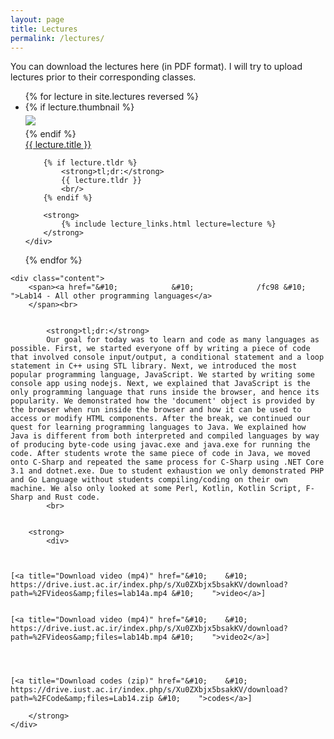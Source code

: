 ```yaml
---
layout: page
title: Lectures
permalink: /lectures/
---
```


You can download the lectures here (in PDF format). I will try to upload lectures prior to their corresponding classes.


<ul id="archive">
{% for lecture in site.lectures reversed %}
<li class="archiveposturl" style="background: transparent">
<div class="lecture-container">
    {% if lecture.thumbnail %}
    <div class="thumbnail">
      <div class="center-cropped" style="margin-top:5px;margin-bottom:5px;background-image: url('{{ lecture.thumbnail | prepend: site.baseurl }}');">
        <img src="{{ lecture.thumbnail | prepend: site.baseurl }}"/>
      </div>
    </div>
    {% endif %}
    <div class="content">
        <span><a href="
            {% if lecture.slides contains '://' %}
              {{ lecture.slides }} 
            {% else %}
              {{ lecture.slides | prepend: site.baseurl }} 
            {% endif %}">{{ lecture.title }}</a>
        </span><br>

        {% if lecture.tldr %}
            <strong>tl;dr:</strong> 
            {{ lecture.tldr }}
            <br/>
        {% endif %}

        <strong>
            {% include lecture_links.html lecture=lecture %}
        </strong>
    </div>
</div>
</li>
{% endfor %}
</ul>
<div class="lecture-container">
    
    <div class="content">
        <span><a href="&#10;            &#10;              /fc98 &#10;            ">Lab14 - All other programming languages</a>
        </span><br>

        
            <strong>tl;dr:</strong> 
            Our goal for today was to learn and code as many languages as possible. First, we started everyone off by writing a piece of code that involved console input/output, a conditional statement and a loop statement in C++ using STL library. Next, we introduced the most popular programming language, JavaScript. We started by writing some console app using nodejs. Next, we explained that JavaScript is the only programming language that runs inside the browser, and hence its popularity. We demonstrated how the 'document' object is provided by the browser when run inside the browser and how it can be used to access or modify HTML components. After the break, we continued our quest for learning programming languages to Java. We explained how Java is different from both interpreted and compiled languages by way of producing byte-code using javac.exe and java.exe for running the code. After students wrote the same piece of code in Java, we moved onto C-Sharp and repeated the same process for C-Sharp using .NET Core 3.1 and dotnet.exe. Due to student exhaustion we only demonstrated PHP and Go Language without students compiling/coding on their own machine. We also only looked at some Perl, Kotlin, Kotlin Script, F-Sharp and Rust code.
            <br>
        

        <strong>
            <div>
    
    
    
    [<a title="Download video (mp4)" href="&#10;    &#10;      https://drive.iust.ac.ir/index.php/s/Xu0ZXbjx5bsakKV/download?path=%2FVideos&amp;files=lab14a.mp4 &#10;    ">video</a>]
    
    
    [<a title="Download video (mp4)" href="&#10;    &#10;      https://drive.iust.ac.ir/index.php/s/Xu0ZXbjx5bsakKV/download?path=%2FVideos&amp;files=lab14b.mp4 &#10;    ">video2</a>]
    
    
    
    
    [<a title="Download codes (zip)" href="&#10;    &#10;      https://drive.iust.ac.ir/index.php/s/Xu0ZXbjx5bsakKV/download?path=%2FCode&amp;files=Lab14.zip &#10;    ">codes</a>]
    
    
    
    
    
    
    
    
    
    
    
</div>

        </strong>
    </div>
</div>